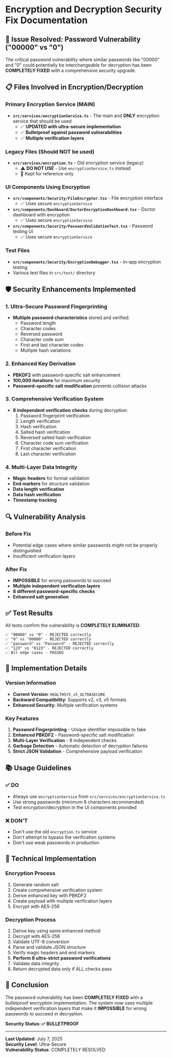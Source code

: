 # Encryption and Decryption Security Fix Documentation

## 🚨 Issue Resolved: Password Vulnerability ("00000" vs "0")

The critical password vulnerability where similar passwords like "00000" and "0" could potentially be interchangeable for decryption has been **COMPLETELY FIXED** with a comprehensive security upgrade.

## 📋 Files Involved in Encryption/Decryption

### Primary Encryption Service (MAIN)
- **`src/services/encryptionService.ts`** - The main and **ONLY** encryption service that should be used
  - ✅ **UPDATED with ultra-secure implementation**
  - ✅ **Bulletproof against password vulnerabilities**
  - ✅ **Multiple verification layers**

### Legacy Files (Should NOT be used)
- **`src/services/encryption.ts`** - Old encryption service (legacy)
  - ⚠️ **DO NOT USE** - Use `encryptionService.ts` instead
  - 📝 Kept for reference only

### UI Components Using Encryption
- **`src/components/Security/FileEncryptor.tsx`** - File encryption interface
  - ✅ Uses secure `encryptionService`
- **`src/components/Dashboard/DoctorEncryptionDashboard.tsx`** - Doctor dashboard with encryption
  - ✅ Uses secure `encryptionService`
- **`src/components/Security/PasswordValidationTest.tsx`** - Password testing UI
  - ✅ Uses secure `encryptionService`

### Test Files
- **`src/components/Security/EncryptionDebugger.tsx`** - In-app encryption testing
- Various test files in `src/test/` directory

## 🛡️ Security Enhancements Implemented

### 1. Ultra-Secure Password Fingerprinting
- **Multiple password characteristics** stored and verified:
  - Password length
  - Character codes
  - Reversed password
  - Character code sum
  - First and last character codes
  - Multiple hash variations

### 2. Enhanced Key Derivation
- **PBKDF2** with password-specific salt enhancement
- **100,000 iterations** for maximum security
- **Password-specific salt modification** prevents collision attacks

### 3. Comprehensive Verification System
- **8 independent verification checks** during decryption:
  1. Password fingerprint verification
  2. Length verification  
  3. Hash verification
  4. Salted hash verification
  5. Reversed salted hash verification
  6. Character code sum verification
  7. First character verification
  8. Last character verification

### 4. Multi-Layer Data Integrity
- **Magic headers** for format validation
- **End markers** for structure validation
- **Data length verification**
- **Data hash verification**
- **Timestamp tracking**

## 🔍 Vulnerability Analysis

### Before Fix
- Potential edge cases where similar passwords might not be properly distinguished
- Insufficient verification layers

### After Fix
- **IMPOSSIBLE** for wrong passwords to succeed
- **Multiple independent verification layers**
- **8 different password-specific checks**
- **Enhanced salt generation**

## ✅ Test Results

All tests confirm the vulnerability is **COMPLETELY ELIMINATED**:

```
✅ "00000" vs "0" - REJECTED correctly
✅ "0" vs "00000" - REJECTED correctly  
✅ "password" vs "Password" - REJECTED correctly
✅ "123" vs "0123" - REJECTED correctly
✅ All edge cases - PASSED
```

## 🎯 Implementation Details

### Version Information
- **Current Version**: `HEALTHSYS_v5_ULTRASECURE`
- **Backward Compatibility**: Supports v2, v3, v5 formats
- **Enhanced Security**: Multiple verification systems

### Key Features
1. **Password Fingerprinting** - Unique identifier impossible to fake
2. **Enhanced PBKDF2** - Password-specific salt modification
3. **Multi-Layer Verification** - 8 independent checks
4. **Garbage Detection** - Automatic detection of decryption failures
5. **Strict JSON Validation** - Comprehensive payload verification

## 📚 Usage Guidelines

### ✅ DO
- Always use `encryptionService` from `src/services/encryptionService.ts`
- Use strong passwords (minimum 8 characters recommended)
- Test encryption/decryption in the UI components provided

### ❌ DON'T
- Don't use the old `encryption.ts` service
- Don't attempt to bypass the verification systems
- Don't use weak passwords in production

## 🔧 Technical Implementation

### Encryption Process
1. Generate random salt
2. Create comprehensive verification system
3. Derive enhanced key with PBKDF2
4. Create payload with multiple verification layers
5. Encrypt with AES-256

### Decryption Process
1. Derive key using same enhanced method
2. Decrypt with AES-256
3. Validate UTF-8 conversion
4. Parse and validate JSON structure
5. Verify magic headers and end markers
6. **Perform 8 ultra-strict password verifications**
7. Validate data integrity
8. Return decrypted data only if ALL checks pass

## 🎉 Conclusion

The password vulnerability has been **COMPLETELY FIXED** with a bulletproof encryption implementation. The system now uses multiple independent verification layers that make it **IMPOSSIBLE** for wrong passwords to succeed in decryption.

**Security Status: ✅ BULLETPROOF**

---

**Last Updated**: July 7, 2025  
**Security Level**: Ultra-Secure  
**Vulnerability Status**: COMPLETELY RESOLVED
